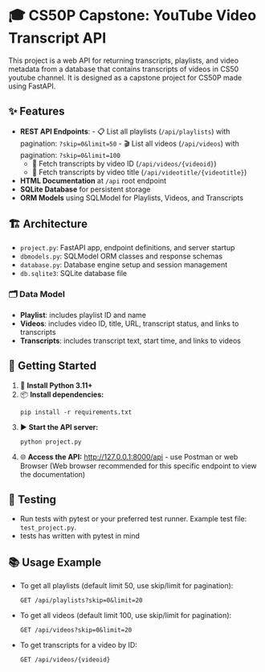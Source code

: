 

# 🎓 CS50P Capstone: YouTube Video Transcript API

This project is a web API for returning transcripts, playlists, and video metadata from a database that contains transcripts of videos in CS50 youtube channel. It is designed as a capstone project for CS50P made using FastAPI.

## ✨ Features

- **REST API Endpoints**:
		- 📋 List all playlists (`/api/playlists`) with pagination: `?skip=0&limit=50`
		- 🎬 List all videos (`/api/videos`) with pagination: `?skip=0&limit=100`
	- 📝 Fetch transcripts by video ID (`/api/videos/{videoid}`)
	- 📝 Fetch transcripts by video title (`/api/videotitle/{videotitle}`)
- **HTML Documentation** at `/api` root endpoint
- **SQLite Database** for persistent storage
- **ORM Models** using SQLModel for Playlists, Videos, and Transcripts

## 🏗️ Architecture

- `project.py`: FastAPI app, endpoint definitions, and server startup
- `dbmodels.py`: SQLModel ORM classes and response schemas
- `database.py`: Database engine setup and session management
- `db.sqlite3`: SQLite database file

### 🗂️ Data Model

- **Playlist**: includes playlist ID and name
- **Videos**: includes video ID, title, URL, transcript status, and links to transcripts
- **Transcripts**: includes transcript text, start time, and links to videos

## 🚀 Getting Started

1. 🐍 **Install Python 3.11+**
2. 📦 **Install dependencies:**
	 ```
	 pip install -r requirements.txt
	 ```
3. ▶️ **Start the API server:**
	 ```
	 python project.py
	 ```
4. 🌐 **Access the API:**
	 http://127.0.0.1:8000/api - use Postman or web Browser
     (Web browser recommended for this specific endpoint to view the documentation)

## 🧪 Testing

- Run tests with pytest or your preferred test runner. Example test file: `test_project.py`.
- tests has written with pytest in mind


## 📚 Usage Example

- To get all playlists (default limit 50, use skip/limit for pagination):
	```
	GET /api/playlists?skip=0&limit=20
	```
- To get all videos (default limit 100, use skip/limit for pagination):
	```
	GET /api/videos?skip=0&limit=20
	```
- To get transcripts for a video by ID:
	```
	GET /api/videos/{videoid}
	```
